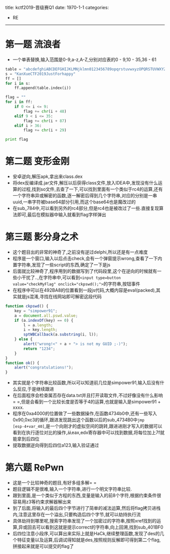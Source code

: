 title: kctf2019-晋级赛Q1
date: 1970-1-1
categories:
- RE
---

# 第一题 流浪者

- 一个单表替换,输入范围是0-9,a-z,A-Z,分别对应表的0 - 9,10 - 35,36 - 61

```python
table = "abcdefghiABCDEFGHIJKLMNjklmn0123456789opqrstuvwxyzOPQRSTUVWXYZ"
s = "KanXueCTF2019JustForhappy"
ff = []
for i in s:
    ff.append(table.index(i))

flag = ""
for i in ff:
    if 0 <= i <= 9:
        flag += chr(i + 48)
    elif 9 < i <= 35:
        flag += chr(i + 87)
    elif i > 36:
        flag += chr(i + 29)

print flag
```

# 第二题 变形金刚

- 安卓逆向,解压apk,拿出来class.dex
- 将dex反编译成.jar文件,解压以后获得class文件,放入IDEA中,发现没有什么运算的过程,找到so文件,去查了一下,可以找到里面有一个类似于rc4的运算,还有一个字符串异或解密的函数,逐一解密后得到几个字符串,对应的分别是一串uuid,一串字符被base64部分引用,而这个base64也是魔改过的
- 在sub_784中,可以看到另外的rc4部分,但是rc4也是被改过了一些.直接复现算法即可,最后在模拟器中输入就看到flag字样弹出

# 第三题 影分身之术

- 这个题目出的非常的神奇了,之前没有逆过delphi,所以还是有一点难度
- 程序是一个窗口,输入以后点击check,会有一个弹窗提示wrong,查看了一下内置字符串,发现了一些script的东西,确定了一下是js
- 后面就比较神奇了,程序用到的数据写到了代码段里,这个在逆向的时候就有一些小干扰了..,在字符串中,可以看到`<input type=button value="checkMyFlag" onclick="ckpswd();">`的字符串,按钮事件
- 在程序中可以在492BA8的位置看到一段js代码,大概内容是eval(packed),其实就是js混淆,寻找在线网站即可解密这段代码

```javascript
function ckpswd() {
    key = "simpower91";
    a = document.all.pswd.value;
    if (a.indexOf(key) == 0) {
        l = a.length;
        i = key.length;
        sptWBCallback(a.substring(i, l));
    } else {
        alert("wrong!<" + a + "> is not my GUID ;-)");
        return "1234";
    }
}
function ok() {
    alert("congratulations!");
}
```

- 其实就是个字符串比较函数,所以可以知道前几位是simpower91,输入后没有什么反应,于是继续跟进
- 在后面程序会检查属否存在data.txt并且打开读取文件,不过好像没有什么影响= =,但是会看到一个比较长度是否等于4的运算,也就是输入是simpower91 + xxxx.
- 程序在0xa4000的位置做了一些数据操作,在函数4734b0中,还有一些写入0x90,0xc3的循环,跟进发现跳出这个函数以后的sub_4734B0中`jmp     [esp-4+var_40]`,是一个向刚才的虚拟空间的跳转,跟进进刚才写入的数据可以看到在执行逐位对比的操作,从eax,edx寄存器中可以找到数据,将每位加上7f就能拿到后四位
- 提取数据逆向得到后四位a123,输入验证通过

# 第六题 RePwn

- 这是一个比较神奇的题目,有好多组多解= =
- 题目逻辑不是很难,输入一个字符串,进行一个明文字符串比较.
- 跟到里面,是一个类似于方程的东西,变量是输入的前8个字符,根据约束条件很容易用z3等约束求解器解出来
- 到了后面,将输入的最后四个字节进行了简单的减法运算,然后将flag拷贝进栈内,注意这里存在一个溢出,只要构造后四个字节,就可以劫持执行流
- 具体劫持到哪里呢,搜索字符串发现了一个加密过的字符串,按照xref找到的运算,异或回去可以看到这就是提示correct的字符串,向上回溯,找到sub_401BF0
- 后四位注意小段序,可以算出来实际上就是HaCk,继续整理函数,发现了des的几个特征变量以及运算,后调试得知就是des,按照规则反解即可得到第二个flag,拼接起来就是可以提交的flag了